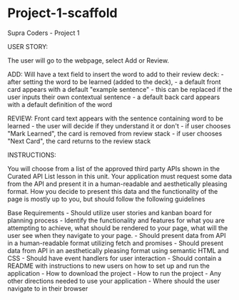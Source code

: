 # Project-1-scaffold

Supra Coders - Project 1

USER STORY:

The user will go to the webpage, select Add or Review.

ADD:
Will have a text field to insert the word to add to their review deck: - after setting the word to be learned (added to the deck), - a default front card appears with a default "example sentence" - this can be replaced if the user inputs their own contextual sentence - a default back card appears with a default definition of the word

REVIEW:
Front card text appears with the sentence containing word to be learned - the user will decide if they understand it or don't - if user chooses "Mark Learned", the card is removed from review stack - if user chooses "Next Card", the card returns to the review stack

INSTRUCTIONS:

You will choose from a list of the approved third party APIs shown in the Curated API List lesson in this unit. Your application must request some data from the API and present it in a human-readable and aesthetically pleasing format. How you decide to present this data and the functionality of the page is mostly up to you, but should follow the following guidelines

Base Requirements - Should utilize user stories and kanban board for planning process - Identify the functionality and features for what you are attempting to achieve, what should be rendered to your page, what will the user see when they navigate to your page. - Should present data from API in a human-readable format utilizing fetch and promises - Should present data from API in an aesthetically pleasing format using semantic HTML and CSS - Should have event handlers for user interaction - Should contain a README with instructions to new users on how to set up and run the application - How to download the project - How to run the project - Any other directions needed to use your application - Where should the user navigate to in their browser
